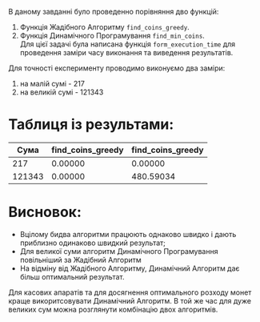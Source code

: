В даному завданні було проведенно порівняння дво функцій:<br>
1. Функція Жадібного Алгоритму `find_coins_greedy`.<br>
2. Функція Динамічного Програмування `find_min_coins`.<br>
Для цієї задачі була написана функція `form_execution_time` для проведення заміри часу виконання та виведення результатів.<br>

Для точності експерименту проводимо виконуємо два заміри:<br>
1. на малій сумі - 217<br>
2. на великій сумі - 121343<br>

# Таблиця із результами:
| Сума            |find_coins_greedy | find_coins_greedy |  
|-----------------|------------------|-------------------|
| 217             | 0.00000          | 0.00000           | 
| 121343          | 0.00000          | 480.59034         | 

# Висновок:

- Вцілому бидва алгоритми працюють однаково швидко і дають приблизно одинаково швидкий результат;
- Для великої суми алгоритм Динамічного Програмування повільніший за Жадібний Алгоритм
- На відміну від Жадібного Алгоритму, Динамічний Алгоритм дає більш оптимальний результат.

Для касових апаратів та для досягнення оптимального розходу монет краще викоритсовувати Динамічний Алгоритм. В той же час для дуже великих сум можна розглянути комбінацію двох алгоритмів.
